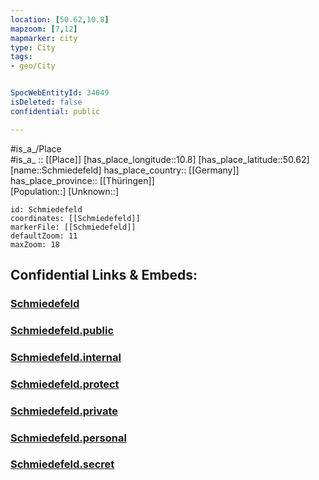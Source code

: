 ```yaml
---
location: [50.62,10.8] 
mapzoom: [7,12] 
mapmarker: city 
type: City
tags:
- geo/City


SpocWebEntityId: 34049
isDeleted: false
confidential: public

---
```

#is_a_/Place  
#is_a_ :: [[Place]] 
[has_place_longitude::10.8] 
[has_place_latitude::50.62] 
[name::Schmiedefeld] 
has_place_country:: [[Germany]]  
has_place_province:: [[Thüringen]]  
[Population::] 
[Unknown::] 


```leaflet
id: Schmiedefeld
coordinates: [[Schmiedefeld]] 
markerFile: [[Schmiedefeld]] 
defaultZoom: 11 
maxZoom: 18
```


## Confidential Links & Embeds: 

### [Schmiedefeld](/_Standards/Earth/Continent/Europe/Europe~Central/Germany/Germany~East/Thüringen/counties~TH/Saalfeld-Rudolstadt/cities~Saalfeld-Rudolst/Lichtetal~Rennsteig/boroughs~Lichtetal~Rennst/Schmiedefeld.md) 

### [Schmiedefeld.public](/_public/Earth/Continent/Europe/Europe~Central/Germany/Germany~East/Thüringen/counties~TH/Saalfeld-Rudolstadt/cities~Saalfeld-Rudolst/Lichtetal~Rennsteig/boroughs~Lichtetal~Rennst/Schmiedefeld.public.md) 

### [Schmiedefeld.internal](/_internal/Earth/Continent/Europe/Europe~Central/Germany/Germany~East/Thüringen/counties~TH/Saalfeld-Rudolstadt/cities~Saalfeld-Rudolst/Lichtetal~Rennsteig/boroughs~Lichtetal~Rennst/Schmiedefeld.internal.md) 

### [Schmiedefeld.protect](/_protect/Earth/Continent/Europe/Europe~Central/Germany/Germany~East/Thüringen/counties~TH/Saalfeld-Rudolstadt/cities~Saalfeld-Rudolst/Lichtetal~Rennsteig/boroughs~Lichtetal~Rennst/Schmiedefeld.protect.md) 

### [Schmiedefeld.private](/_private/Earth/Continent/Europe/Europe~Central/Germany/Germany~East/Thüringen/counties~TH/Saalfeld-Rudolstadt/cities~Saalfeld-Rudolst/Lichtetal~Rennsteig/boroughs~Lichtetal~Rennst/Schmiedefeld.private.md) 

### [Schmiedefeld.personal](/_personal/Earth/Continent/Europe/Europe~Central/Germany/Germany~East/Thüringen/counties~TH/Saalfeld-Rudolstadt/cities~Saalfeld-Rudolst/Lichtetal~Rennsteig/boroughs~Lichtetal~Rennst/Schmiedefeld.personal.md) 

### [Schmiedefeld.secret](/_secret/Earth/Continent/Europe/Europe~Central/Germany/Germany~East/Thüringen/counties~TH/Saalfeld-Rudolstadt/cities~Saalfeld-Rudolst/Lichtetal~Rennsteig/boroughs~Lichtetal~Rennst/Schmiedefeld.secret.md)

